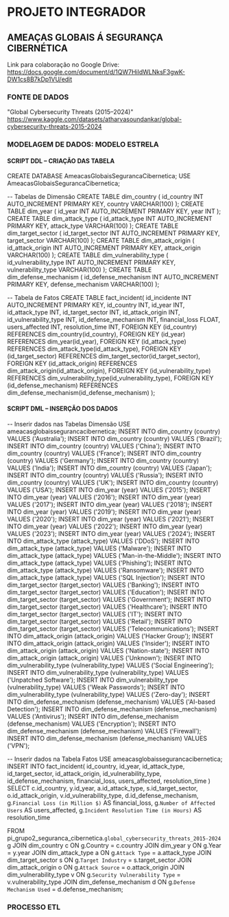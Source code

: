 # PROJETO INTEGRADOR

## AMEAÇAS GLOBAIS Á SEGURANÇA CIBERNÉTICA

Link para colaboração no Google Drive:
https://docs.google.com/document/d/1QW7HildWLNksF3gwK-DW1cs8B7kDp1VU/edit

### FONTE DE DADOS
"Global Cybersecurity Threats (2015–2024)"
https://www.kaggle.com/datasets/atharvasoundankar/global-cybersecurity-threats-2015-2024

### MODELAGEM DE DADOS: MODELO ESTRELA

#### SCRIPT DDL – CRIAÇÃO DAS TABELA
  
  CREATE DATABASE AmeacasGlobaisSegurancaCibernetica;
  USE AmeacasGlobaisSegurancaCibernetica;
  
  -- Tabelas de Dimensão
  CREATE TABLE dim_country (
     id_country INT AUTO_INCREMENT PRIMARY KEY,
      country VARCHAR(100)
  );
  CREATE TABLE dim_year (
      id_year INT AUTO_INCREMENT PRIMARY KEY,
      year INT
  );
  CREATE TABLE dim_attack_type (
      id_attack_type INT AUTO_INCREMENT PRIMARY KEY,
      attack_type VARCHAR(100)
  );
  CREATE TABLE dim_target_sector (
      id_target_sector INT AUTO_INCREMENT PRIMARY KEY,
      target_sector VARCHAR(100)
  );
  CREATE TABLE dim_attack_origin (
      id_attack_origin INT AUTO_INCREMENT PRIMARY KEY,
      attack_origin VARCHAR(100)
  );
  CREATE TABLE dim_vulnerability_type (
      id_vulnerability_type INT AUTO_INCREMENT PRIMARY KEY,
      vulnerability_type VARCHAR(100)
  );
  CREATE TABLE dim_defense_mechanism (
      id_defense_mechanism INT AUTO_INCREMENT PRIMARY KEY,
      defense_mechanism VARCHAR(100)
  );
  
  -- Tabela de Fatos
  CREATE TABLE fact_incident(
      id_incidente INT AUTO_INCREMENT PRIMARY KEY,
      id_country INT,
      id_year INT,
      id_attack_type INT,
      id_target_sector INT,
      id_attack_origin INT,
      id_vulnerability_type INT,
      id_defense_mechanism INT,
      financial_loss FLOAT,
      users_affected INT,
      resolution_time INT,
      FOREIGN KEY (id_country) REFERENCES dim_country(id_country),
      FOREIGN KEY (id_year) REFERENCES dim_year(id_year),
      FOREIGN KEY (id_attack_type) REFERENCES dim_attack_type(id_attack_type),
      FOREIGN KEY (id_target_sector) REFERENCES dim_target_sector(id_target_sector),
      FOREIGN KEY (id_attack_origin) REFERENCES dim_attack_origin(id_attack_origin),
      FOREIGN KEY (id_vulnerability_type) REFERENCES dim_vulnerability_type(id_vulnerability_type),
      FOREIGN KEY (id_defense_mechanism) REFERENCES dim_defense_mechanism(id_defense_mechanism)
  );

#### SCRIPT DML – INSERÇÃO DOS DADOS

  -- Inserir dados nas Tabelas Dimensão
  USE ameacasglobaissegurancacibernetica;
  INSERT INTO dim_country (country) VALUES ('Australia');
  INSERT INTO dim_country (country) VALUES ('Brazil');
  INSERT INTO dim_country (country) VALUES ('China');
  INSERT INTO dim_country (country) VALUES ('France');
  INSERT INTO dim_country (country) VALUES ('Germany');
  INSERT INTO dim_country (country) VALUES ('India');
  INSERT INTO dim_country (country) VALUES ('Japan');
  INSERT INTO dim_country (country) VALUES ('Russia');
  INSERT INTO dim_country (country) VALUES ('UK');
  INSERT INTO dim_country (country) VALUES ('USA');
  INSERT INTO dim_year (year) VALUES ('2015');
  INSERT INTO dim_year (year) VALUES ('2016');
  INSERT INTO dim_year (year) VALUES ('2017');
  INSERT INTO dim_year (year) VALUES ('2018');
  INSERT INTO dim_year (year) VALUES ('2019');
  INSERT INTO dim_year (year) VALUES ('2020');
  INSERT INTO dim_year (year) VALUES ('2021');
  INSERT INTO dim_year (year) VALUES ('2022');
  INSERT INTO dim_year (year) VALUES ('2023');
  INSERT INTO dim_year (year) VALUES ('2024');
  INSERT INTO dim_attack_type (attack_type) VALUES ('DDoS');
  INSERT INTO dim_attack_type (attack_type) VALUES ('Malware');
  INSERT INTO dim_attack_type (attack_type) VALUES ('Man-in-the-Middle');
  INSERT INTO dim_attack_type (attack_type) VALUES ('Phishing');
  INSERT INTO dim_attack_type (attack_type) VALUES ('Ransomware');
  INSERT INTO dim_attack_type (attack_type) VALUES ('SQL Injection');
  INSERT INTO dim_target_sector (target_sector) VALUES ('Banking');
  INSERT INTO dim_target_sector (target_sector) VALUES ('Education');
  INSERT INTO dim_target_sector (target_sector) VALUES ('Government');
  INSERT INTO dim_target_sector (target_sector) VALUES ('Healthcare');
  INSERT INTO dim_target_sector (target_sector) VALUES ('IT');
  INSERT INTO dim_target_sector (target_sector) VALUES ('Retail');
  INSERT INTO dim_target_sector (target_sector) VALUES ('Telecommunications');
  INSERT INTO dim_attack_origin (attack_origin) VALUES ('Hacker Group');
  INSERT INTO dim_attack_origin (attack_origin) VALUES ('Insider');
  INSERT INTO dim_attack_origin (attack_origin) VALUES ('Nation-state');
  INSERT INTO dim_attack_origin (attack_origin) VALUES ('Unknown');
  INSERT INTO dim_vulnerability_type (vulnerability_type) VALUES ('Social Engineering');
  INSERT INTO dim_vulnerability_type (vulnerability_type) VALUES ('Unpatched Software');
  INSERT INTO dim_vulnerability_type (vulnerability_type) VALUES ('Weak Passwords');
  INSERT INTO dim_vulnerability_type (vulnerability_type) VALUES ('Zero-day');
  INSERT INTO dim_defense_mechanism (defense_mechanism) VALUES ('AI-based Detection');
  INSERT INTO dim_defense_mechanism (defense_mechanism) VALUES ('Antivirus');
  INSERT INTO dim_defense_mechanism (defense_mechanism) VALUES ('Encryption');
  INSERT INTO dim_defense_mechanism (defense_mechanism) VALUES ('Firewall');
  INSERT INTO dim_defense_mechanism (defense_mechanism) VALUES ('VPN');
  
  -- Inserir dados na Tabela Fatos
  USE ameacasglobaissegurancacibernetica;
  INSERT INTO fact_incident(
      id_country, id_year, id_attack_type, id_target_sector,
      id_attack_origin, id_vulnerability_type, id_defense_mechanism,
      financial_loss, users_affected, resolution_time
  )
  SELECT
      c.id_country,
      y.id_year,
      a.id_attack_type,
      s.id_target_sector,
      o.id_attack_origin,
      v.id_vulnerability_type,
      d.id_defense_mechanism,
      g.`Financial Loss (in Million $)` AS financial_loss,
      g.`Number of Affected Users` AS users_affected,
      g.`Incident Resolution Time (in Hours)` AS resolution_time
  
  FROM pi_grupo2_seguranca_cibernetica.`global_cybersecurity_threats_2015-2024` g
  JOIN dim_country c ON g.Country = c.country
  JOIN dim_year y ON g.Year = y.year
  JOIN dim_attack_type a ON g.`Attack Type` = a.attack_type
  JOIN dim_target_sector s ON g.`Target Industry` = s.target_sector
  JOIN dim_attack_origin o ON g.`Attack Source` = o.attack_origin
  JOIN dim_vulnerability_type v ON g.`Security Vulnerability Type` = v.vulnerability_type
  JOIN dim_defense_mechanism d ON g.`Defense Mechanism Used` = d.defense_mechanism;

### PROCESSO ETL
